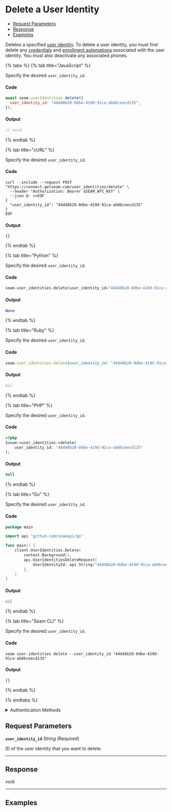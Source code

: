 # Delete a User Identity

- [Request Parameters](./#request-parameters)
- [Response](./#response)
- [Examples](./#examples)

Deletes a specified [user identity](https://docs.seam.co/latest/capability-guides/mobile-access-in-development/managing-mobile-app-user-accounts-with-user-identities#what-is-a-user-identity). To delete a user identity, you must first delete any [credentials](https://docs.seam.co/latest/api/access-control-systems/credentials) and [enrollment automations](https://docs.seam.co/latest/api/user_identities/enrollment_automations/delete) associated with the user identity. You must also deactivate any associated phones.


{% tabs %}
{% tab title="JavaScript" %}

Specify the desired `user_identity_id`.

#### Code

```javascript
await seam.userIdentities.delete({
  user_identity_id: "44d48b20-0dbe-419d-91ca-ab8bceecd135",
});
```

#### Output

```javascript
// void
```
{% endtab %}

{% tab title="cURL" %}

Specify the desired `user_identity_id`.

#### Code

```curl
curl --include --request POST "https://connect.getseam.com/user_identities/delete" \
  --header "Authorization: Bearer $SEAM_API_KEY" \
  --json @- <<EOF
{
  "user_identity_id": "44d48b20-0dbe-419d-91ca-ab8bceecd135"
}
EOF
```

#### Output

```curl
{}
```
{% endtab %}

{% tab title="Python" %}

Specify the desired `user_identity_id`.

#### Code

```python
seam.user_identities.delete(user_identity_id="44d48b20-0dbe-419d-91ca-ab8bceecd135")
```

#### Output

```python
None
```
{% endtab %}

{% tab title="Ruby" %}

Specify the desired `user_identity_id`.

#### Code

```ruby
seam.user_identities.delete(user_identity_id: "44d48b20-0dbe-419d-91ca-ab8bceecd135")
```

#### Output

```ruby
nil
```
{% endtab %}

{% tab title="PHP" %}

Specify the desired `user_identity_id`.

#### Code

```php
<?php
$seam->user_identities->delete(
    user_identity_id: "44d48b20-0dbe-419d-91ca-ab8bceecd135"
);
```

#### Output

```php
null
```
{% endtab %}

{% tab title="Go" %}

Specify the desired `user_identity_id`.

#### Code

```go
package main

import api "github.com/seamapi/go"

func main() {
	client.UserIdentities.Delete(
		context.Background(),
		api.UserIdentitiesDeleteRequest{
			UserIdentityId: api.String("44d48b20-0dbe-419d-91ca-ab8bceecd135"),
		},
	)
}
```

#### Output

```go
nil
```
{% endtab %}

{% tab title="Seam CLI" %}

Specify the desired `user_identity_id`.

#### Code

```seam_cli
seam user-identities delete --user_identity_id "44d48b20-0dbe-419d-91ca-ab8bceecd135"
```

#### Output

```seam_cli
{}
```
{% endtab %}

{% endtabs %}


<details>

<summary>Authentication Methods</summary>

- API key
- Personal access token
  <br>Must also include the `seam-workspace` header in the request.

To learn more, see [Authentication](https://docs.seam.co/latest/api/authentication).
</details>

## Request Parameters

**`user_identity_id`** *String* (Required)

ID of the user identity that you want to delete.

---


## Response

void


---

## Examples

